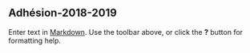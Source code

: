 ## Adhésion-2018-2019

Enter text in [Markdown](https://mail.google.com/mail/u/0/?hl=fr&shva=1#inbox/16402bc9d9553f48?projector=1&messagePartId=0.1). Use the toolbar above, or click the **?** button for formatting help.
